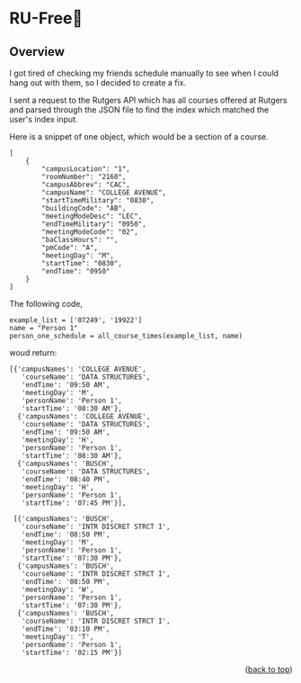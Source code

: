 <!-- USAGE EXAMPLES -->
# RU-Free📅

<!-- Overview -->
## Overview

I got tired of checking my friends schedule manually to see when I could hang out with them, so I decided to create a fix.

I sent a request to the Rutgers API which has all courses offered at Rutgers and parsed through the JSON file to find the index which matched the user's index input.

Here is a snippet of one object, which would be a section of a course.

```
[
	{
		"campusLocation": "1",
		"roomNumber": "2160",
		"campusAbbrev": "CAC",
		"campusName": "COLLEGE AVENUE",
		"startTimeMilitary": "0830",
		"buildingCode": "AB",
		"meetingModeDesc": "LEC",
		"endTimeMilitary": "0950",
		"meetingModeCode": "02",
		"baClassHours": "",
		"pmCode": "A",
		"meetingDay": "M",
		"startTime": "0830",
		"endTime": "0950"
	}
]
```

The following code,
```
example_list = ['07249', '19922']
name = "Person 1"
person_one_schedule = all_course_times(example_list, name)
```
woud return:

```
[{'campusNames': 'COLLEGE AVENUE',
   'courseName': 'DATA STRUCTURES',
   'endTime': '09:50 AM',
   'meetingDay': 'M',
   'personName': 'Person 1',       
   'startTime': '08:30 AM'},       
  {'campusNames': 'COLLEGE AVENUE',
   'courseName': 'DATA STRUCTURES',
   'endTime': '09:50 AM',
   'meetingDay': 'H',
   'personName': 'Person 1',       
   'startTime': '08:30 AM'},       
  {'campusNames': 'BUSCH',
   'courseName': 'DATA STRUCTURES',
   'endTime': '08:40 PM',
   'meetingDay': 'H',
   'personName': 'Person 1',
   'startTime': '07:45 PM'}],
   
 [{'campusNames': 'BUSCH',
   'courseName': 'INTR DISCRET STRCT I',
   'endTime': '08:50 PM',
   'meetingDay': 'M',
   'personName': 'Person 1',
   'startTime': '07:30 PM'},
  {'campusNames': 'BUSCH',
   'courseName': 'INTR DISCRET STRCT I',
   'endTime': '08:50 PM',
   'meetingDay': 'W',
   'personName': 'Person 1',
   'startTime': '07:30 PM'},
  {'campusNames': 'BUSCH',
   'courseName': 'INTR DISCRET STRCT I',
   'endTime': '03:10 PM',
   'meetingDay': 'T',
   'personName': 'Person 1',
   'startTime': '02:15 PM'}]
```

<p align="right">(<a href="#readme-top">back to top</a>)</p>















